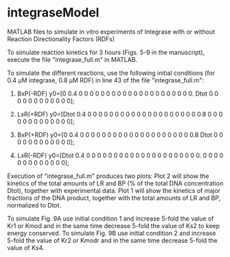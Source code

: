 # integraseModel
MATLAB files to simulate in vitro experiments of Integrase with or without Reaction Directionality Factors (RDFs)

To simulate reaction kinetics for 3 hours (Figs. 5-9 in the manuscript), execute the file "integrase_full.m" in MATLAB.

To simulate the different reactions, use the following initial conditions (for 0.4 µM integrase, 0.8 µM RDF) in line 43 of the file "integrase_full.m":

1) BxP(-RDF)
y0=[0 0.4 0 0 0 0 0 0 0 0 0 0 0 0 0 0 0 0 0 0 0 0 0. Dtot 0 0 0 0 0 0 0 0 0 0 0 0]; 

2) LxR(+RDF)
y0=[Dtot 0.4 0 0 0 0 0 0 0 0 0 0 0 0 0 0 0 0 0 0 0 0 0.8 0 0 0 0 0 0 0 0 0 0 0 0 0];

3) BxP(+RDF)
y0=[0 0.4 0 0 0 0 0 0 0 0 0 0 0 0 0 0 0 0 0 0 0 0 0.8 Dtot 0 0 0 0 0 0 0 0 0 0 0 0];

4) LxR(-RDF)
y0=[Dtot 0.4 0 0 0 0 0 0 0 0 0 0 0 0 0 0 0 0 0 0 0 0 0. 0 0 0 0 0 0 0 0 0 0 0 0 0];

Execution of "integrase_full.m" produces two plots:
Plot 2 will show the kinetics of the total amounts of LR and BP (% of the total DNA concentration Dtot), together with experimental data. Plot 1 will show the kinetics of major fractions of the DNA product, together with the total amounts of LR and BP, normalized to Dtot.

To simulate Fig. 9A use initial condition 1 and increase 5-fold the value of Kr1 or Kmod and in the same time decrease 5-fold the value of Ks2 to keep energy conserved. To simulate Fig. 9B use initial condition 2 and increase 5-fold the value of Kr2 or Kmodr and in the same time decrease 5-fold the value of Ks4.
